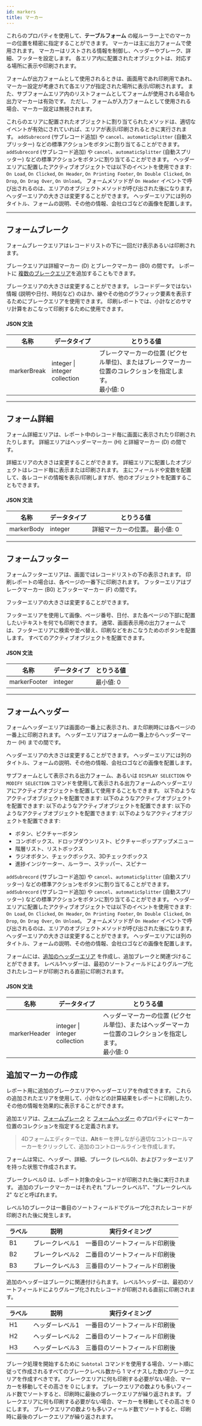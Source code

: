 ```yaml
---
id: markers
title: マーカー
---
```


これらのプロパティを使用して、**テーブルフォーム** の縦ルーラー上でのマーカーの位置を精密に指定することができます。 マーカーは主に出力フォームで使用されます。 マーカーはリストされる情報を制御し、ヘッダーやブレーク、詳細、フッターを設定します。 各エリア内に配置されたオブジェクトは、対応する場所に表示や印刷されます。

フォームが出力フォームとして使用されるときは、画面用であれ印刷用であれ、マーカー設定が考慮されて各エリアが指定された場所に表示/印刷されます。 また、サブフォームエリア内のリストフォームとしてフォームが使用される場合も出力マーカーは有効です。 ただし、フォームが入力フォームとして使用される場合、マーカー設定は無視されます。

これらのエリアに配置されたオブジェクトに割り当てられたメソッドは、適切なイベントが有効にされていれば、エリアが表示/印刷されるときに実行されます。 `addSubrecord` (サブレコード追加) や `cancel`、`automaticSplitter` (自動スプリッター) などの標準アクションをボタンに割り当てることができます。 `addSubrecord` (サブレコード追加) や `cancel`、`automaticSplitter` (自動スプリッター) などの標準アクションをボタンに割り当てることができます。 ヘッダーエリアに配置したアクティブオブジェクトでは以下のイベントを使用できます: `On Load`, `On Clicked`, `On Header`, `On Printing Footer`, `On Double Clicked`, `On Drop`, `On Drag Over`, `On Unload`。 フォームメソッドが `On Header` イベントで呼び出されるのは、エリアのオブジェクトメソッドが呼び出された後になります。 ヘッダーエリアの大きさは変更することができます。 ヘッダーエリアには列のタイトル、フォームの説明、その他の情報、会社ロゴなどの画像を配置します。

---

## フォームブレーク

フォームブレークエリアはレコードリストの下に一回だけ表示あるいは印刷されます。

ブレークエリアは詳細マーカー (D) とブレークマーカー (B0) の間です。 レポートに [複数のブレークエリア](#追加マーカーの作成)を追加することもできます。

ブレークエリアの大きさは変更することができます。 レコードデータではない情報 (説明や日付、時刻など) のほか、線やその他のグラフィック要素を表示するためにブレークエリアを使用できます。 印刷レポートでは、小計などのサマリ計算をおこなって印刷するために使用できます。

#### JSON 文法

| 名称          | データタイプ                                                | とりうる値                                                                                          |
| ----------- | ----------------------------------------------------- | ---------------------------------------------------------------------------------------------- |
| markerBreak | integer &#x7c; integer collection | ブレークマーカーの位置 (ピクセル単位)、またはブレークマーカー位置のコレクションを指定します。<br/>最小値: 0 |

---

## フォーム詳細

フォーム詳細エリアは、レポート中のレコード毎に画面に表示されたり印刷されたりします。 詳細エリアはヘッダーマーカー (H) と詳細マーカー (D) の間です。

詳細エリアの大きさは変更することができます。 詳細エリアに配置したオブジェクトはレコード毎に表示または印刷されます。 主にフィールドや変数を配置して、各レコードの情報を表示/印刷しますが、他のオブジェクトを配置することもできます。

#### JSON 文法

| 名称         | データタイプ  | とりうる値                             |
| ---------- | ------- | --------------------------------- |
| markerBody | integer | 詳細マーカーの位置。 最小値: 0 |

---

## フォームフッター

フォームフッターエリアは、画面ではレコードリストの下の表示されます。 印刷レポートの場合は、各ページの一番下に印刷されます。 フッターエリアはブレークマーカー (B0) とフッターマーカー (F) の間です。

フッターエリアの大きさは変更することができます。

フッターエリアを使用して画像、ページ番号、日付、また各ページの下部に配置したいテキストを何でも印刷できます。 通常、画面表示用の出力フォームでは、フッターエリアに検索や並べ替え、印刷などをおこなうためのボタンを配置します。 すべてのアクティブオブジェクトを配置できます。

#### JSON 文法

| 名称           | データタイプ  | とりうる値                  |
| ------------ | ------- | ---------------------- |
| markerFooter | integer | 最小値: 0 |

---

## フォームヘッダー

フォームヘッダーエリアは画面の一番上に表示され、また印刷時には各ページの一番上に印刷されます。 ヘッダーエリアはフォームの一番上からヘッダーマーカー (H) までの間です。

ヘッダーエリアの大きさは変更することができます。 ヘッダーエリアには列のタイトル、フォームの説明、その他の情報、会社ロゴなどの画像を配置します。

サブフォームとして表示される出力フォーム、あるいは `DISPLAY SELECTION` や `MODIFY SELECTION` コマンドを使用して表示される出力フォームのヘッダーエリアにアクティブオブジェクトを配置して使用することもできます。 以下のようなアクティブオブジェクトを配置できます: 以下のようなアクティブオブジェクトを配置できます: 以下のようなアクティブオブジェクトを配置できます: 以下のようなアクティブオブジェクトを配置できます: 以下のようなアクティブオブジェクトを配置できます:

- ボタン、ピクチャーボタン
- コンボボックス、ドロップダウンリスト、ピクチャーポップアップメニュー
- 階層リスト、リストボックス
- ラジオボタン、チェックボックス、3Dチェックボックス
- 進捗インジケーター、ルーラー、ステッパー、スピナー

`addSubrecord` (サブレコード追加) や `cancel`、`automaticSplitter` (自動スプリッター) などの標準アクションをボタンに割り当てることができます。 `addSubrecord` (サブレコード追加) や `cancel`、`automaticSplitter` (自動スプリッター) などの標準アクションをボタンに割り当てることができます。 ヘッダーエリアに配置したアクティブオブジェクトでは以下のイベントを使用できます: `On Load`, `On Clicked`, `On Header`, `On Printing Footer`, `On Double Clicked`, `On Drop`, `On Drag Over`, `On Unload`。 フォームメソッドが `On Header` イベントで呼び出されるのは、エリアのオブジェクトメソッドが呼び出された後になります。 ヘッダーエリアの大きさは変更することができます。 ヘッダーエリアには列のタイトル、フォームの説明、その他の情報、会社ロゴなどの画像を配置します。

フォームには、[追加のヘッダーエリア](#追加マーカーの作成) を作成し、追加ブレークと関連づけることができます。 レベル1ヘッダーは、最初のソートフィールドによりグループ化されたレコードが印刷される直前に印刷されます。

#### JSON 文法

| 名称           | データタイプ                                                | とりうる値                                                                                           |
| ------------ | ----------------------------------------------------- | ----------------------------------------------------------------------------------------------- |
| markerHeader | integer &#x7c; integer collection | ヘッダーマーカーの位置 (ピクセル単位)、またはヘッダーマーカー位置のコレクションを指定します。 <br/>最小値: 0 |

## 追加マーカーの作成

レポート用に追加のブレークエリアやヘッダーエリアを作成できます。 これらの追加されたエリアを使用して、小計などの計算結果をレポートに印刷したり、その他の情報を効果的に表示することができます。

追加エリアは、[フォームブレーク](#フォームブレーク) と [フォームヘッダー](#フォームヘッダー) のプロパティにマーカー位置のコレクションを指定すると定義されます。

> 4Dフォームエディターでは、**Alt**キーを押しながら適切なコントロールマーカーをクリックして、追加のコントロールラインを作成します。

フォームは常に、ヘッダー、詳細、ブレーク (レベル0)、およびフッターエリアを持った状態で作成されます。

ブレークレベル0 は、レポート対象の全レコードが印刷された後に実行されます。 追加のブレークマーカーはそれぞれ "ブレークレベル1"、"ブレークレベル2" などと呼ばれます。

レベル1のブレークは一番目のソートフィールドでグループ化されたレコードが印刷された後に発生します。

| ラベル | 説明       | 実行タイミング         |
| --- | -------- | --------------- |
| B1  | ブレークレベル1 | 一番目のソートフィールド印刷後 |
| B2  | ブレークレベル2 | 二番目のソートフィールド印刷後 |
| B3  | ブレークレベル3 | 三番目のソートフィールド印刷後 |

追加のヘッダーはブレークに関連付けられます。 レベル1ヘッダーは、最初のソートフィールドによりグループ化されたレコードが印刷される直前に印刷されます。

| ラベル | 説明       | 実行タイミング         |
| --- | -------- | --------------- |
| H1  | ヘッダーレベル1 | 一番目のソートフィールド印刷後 |
| H2  | ヘッダーレベル2 | 二番目のソートフィールド印刷後 |
| H3  | ヘッダーレベル3 | 三番目のソートフィールド印刷後 |

ブレーク処理を開始するために `Subtotal` コマンドを使用する場合、ソート順に従って作成されるすべてのブレークレベル数から 1 マイナスした数のブレークエリアを作成すべきです。 ブレークエリアに何も印刷する必要がない場合、マーカーを移動してその高さを 0 にします。 ブレークエリアの数よりも多いフィールド数でソートすると、印刷時に最後のブレークエリアが繰り返されます。 ブレークエリアに何も印刷する必要がない場合、マーカーを移動してその高さを 0 にします。 ブレークエリアの数よりも多いフィールド数でソートすると、印刷時に最後のブレークエリアが繰り返されます。
